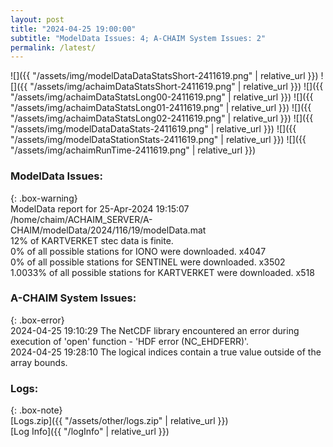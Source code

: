 ```yaml
---
layout: post
title: "2024-04-25 19:00:00"
subtitle: "ModelData Issues: 4; A-CHAIM System Issues: 2"
permalink: /latest/
---
```


![]({{ "/assets/img/modelDataDataStatsShort-2411619.png" | relative_url }})
![]({{ "/assets/img/achaimDataStatsShort-2411619.png" | relative_url }})
![]({{ "/assets/img/achaimDataStatsLong00-2411619.png" | relative_url }})
![]({{ "/assets/img/achaimDataStatsLong01-2411619.png" | relative_url }})
![]({{ "/assets/img/achaimDataStatsLong02-2411619.png" | relative_url }})
![]({{ "/assets/img/modelDataDataStats-2411619.png" | relative_url }})
![]({{ "/assets/img/modelDataStationStats-2411619.png" | relative_url }})
![]({{ "/assets/img/achaimRunTime-2411619.png" | relative_url }})


### ModelData Issues:  
  
{: .box-warning}  
 ModelData report for 25-Apr-2024 19:15:07   
 /home/chaim/ACHAIM_SERVER/A-CHAIM/modelData/2024/116/19/modelData.mat   
 12% of KARTVERKET stec data is finite.   
 0% of all possible stations for IONO were downloaded. x4047   
 0% of all possible stations for SENTINEL were downloaded. x3502   
 1.0033% of all possible stations for KARTVERKET were downloaded. x518   
  
### A-CHAIM System Issues:  
  
{: .box-error}  
2024-04-25 19:10:29 The NetCDF library encountered an error during execution of 'open' function - 'HDF error (NC_EHDFERR)'.  
2024-04-25 19:28:10 The logical indices contain a true value outside of the array bounds.  

### Logs:  
  
{: .box-note}  
[Logs.zip]({{ "/assets/other/logs.zip" | relative_url }})  
[Log Info]({{ "/logInfo" | relative_url }})  

